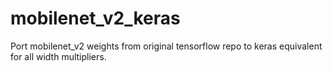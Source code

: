 # mobilenet_v2_keras
Port mobilenet_v2 weights from original tensorflow repo to keras equivalent for all width multipliers.
